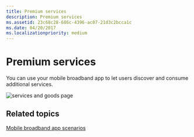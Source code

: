 ```yaml
---
title: Premium services
description: Premium services
ms.assetid: 23c68c28-686c-4396-ac07-21d3c2bcca1c
ms.date: 04/20/2017
ms.localizationpriority: medium
---
```


# Premium services


You can use your mobile broadband app to let users discover and consume additional services.

![services and goods page](images/mb-fig1-services-and-goods-page.png)

## <span id="related_topics"></span>Related topics


[Mobile broadband app scenarios](mobile-broadband-app-scenarios.md)

 

 






